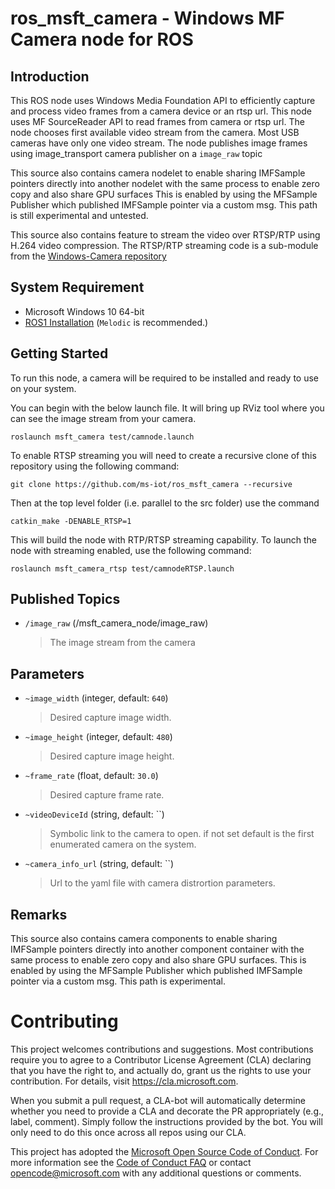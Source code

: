 # ros_msft_camera - Windows MF Camera node for ROS
## Introduction
This ROS node uses Windows Media Foundation API to efficiently capture and process video frames from a camera device or an rtsp url.
This node uses MF SourceReader API to read frames from camera or rtsp url. The node chooses first available video stream from the camera. Most USB cameras have only one video stream.
The node publishes image frames using image_transport camera publisher on a `image_raw` topic  

This source also contains camera nodelet to enable sharing IMFSample pointers directly into another nodelet with the same process to enable zero copy and also share GPU surfaces
This is enabled by using the MFSample Publisher which published IMFSample pointer via a custom msg. This path is still experimental and untested.

This source also contains feature to stream the video over RTSP/RTP using H.264 video compression.
The RTSP/RTP streaming code is a sub-module from the [Windows-Camera repository](https://github.com/microsoft/Windows-Camera/tree/release/NetworkVideoStreamer_1_0)
## System Requirement

  * Microsoft Windows 10 64-bit
  * [ROS1 Installation](http://wiki.ros.org/Installation/Windows) (`Melodic` is recommended.)
  
## Getting Started

To run this node, a camera will be required to be installed and ready to use on your system.

You can begin with the below launch file. It will bring up RViz tool where you can see the image stream from your camera.

```
roslaunch msft_camera test/camnode.launch
```

To enable RTSP streaming you will need to create a recursive clone of this repository using the following command:  
```
git clone https://github.com/ms-iot/ros_msft_camera --recursive
```

Then at the top level folder (i.e. parallel to the src folder) use the command  

```
catkin_make -DENABLE_RTSP=1
```
This will build the node with RTP/RTSP streaming capability. 
To launch the node with streaming enabled, use the following command:

```
roslaunch msft_camera_rtsp test/camnodeRTSP.launch
``` 

## Published Topics

  * `/image_raw` (/msft_camera_node/image_raw)
    > The image stream from the camera

## Parameters

  * `~image_width` (integer, default: `640`)
    > Desired capture image width.

  * `~image_height` (integer, default: `480`)
    > Desired capture image height.

  * `~frame_rate` (float, default: `30.0`)
    > Desired capture frame rate.

  * `~videoDeviceId` (string, default: ``)
    > Symbolic link to the camera to open. if not set default is the first enumerated camera on the system.

  * `~camera_info_url` (string, default: ``)
    > Url to the yaml file with camera distrortion parameters.

## Remarks

This source also contains camera components to enable sharing IMFSample pointers directly into another component container with the same process to enable zero copy and also share GPU surfaces.
This is enabled by using the MFSample Publisher which published IMFSample pointer via a custom msg. This path is experimental.

# Contributing

This project welcomes contributions and suggestions.  Most contributions require you to agree to a
Contributor License Agreement (CLA) declaring that you have the right to, and actually do, grant us
the rights to use your contribution. For details, visit https://cla.microsoft.com.

When you submit a pull request, a CLA-bot will automatically determine whether you need to provide
a CLA and decorate the PR appropriately (e.g., label, comment). Simply follow the instructions
provided by the bot. You will only need to do this once across all repos using our CLA.

This project has adopted the [Microsoft Open Source Code of Conduct](https://opensource.microsoft.com/codeofconduct/).
For more information see the [Code of Conduct FAQ](https://opensource.microsoft.com/codeofconduct/faq/) or
contact [opencode@microsoft.com](mailto:opencode@microsoft.com) with any additional questions or comments.


